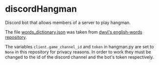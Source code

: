 # discordHangman
Discord bot that allows members of a server to play hangman.

The file [words_dictionary.json](https://github.com/dwyl/english-words/blob/master/words_dictionary.json) was taken from [dwyl's english-words repository](https://github.com/dwyl/english-words).

The variables `client.game_channel_id` and `token` in hangman.py are set to `None` in this repository for privacy reasons. In order to work they must be changed to the id of the discord channel and the bot's token respectively.
